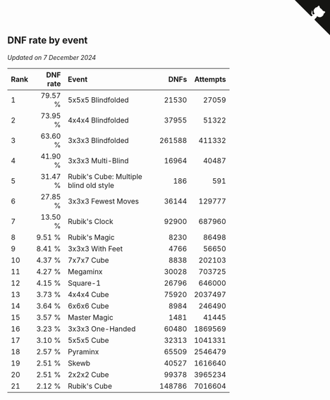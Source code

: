 ## DNF rate by event

*Updated on  7 December 2024*

| Rank | DNF rate | Event | DNFs | Attempts |
| :--- | ---: | :--- | ---: | ---: |
| 1 | 79.57 % | 5x5x5 Blindfolded | 21530 | 27059 |
| 2 | 73.95 % | 4x4x4 Blindfolded | 37955 | 51322 |
| 3 | 63.60 % | 3x3x3 Blindfolded | 261588 | 411332 |
| 4 | 41.90 % | 3x3x3 Multi-Blind | 16964 | 40487 |
| 5 | 31.47 % | Rubik's Cube: Multiple blind old style | 186 | 591 |
| 6 | 27.85 % | 3x3x3 Fewest Moves | 36144 | 129777 |
| 7 | 13.50 % | Rubik's Clock | 92900 | 687960 |
| 8 | 9.51 % | Rubik's Magic | 8230 | 86498 |
| 9 | 8.41 % | 3x3x3 With Feet | 4766 | 56650 |
| 10 | 4.37 % | 7x7x7 Cube | 8838 | 202103 |
| 11 | 4.27 % | Megaminx | 30028 | 703725 |
| 12 | 4.15 % | Square-1 | 26796 | 646000 |
| 13 | 3.73 % | 4x4x4 Cube | 75920 | 2037497 |
| 14 | 3.64 % | 6x6x6 Cube | 8984 | 246490 |
| 15 | 3.57 % | Master Magic | 1481 | 41445 |
| 16 | 3.23 % | 3x3x3 One-Handed | 60480 | 1869569 |
| 17 | 3.10 % | 5x5x5 Cube | 32313 | 1041331 |
| 18 | 2.57 % | Pyraminx | 65509 | 2546479 |
| 19 | 2.51 % | Skewb | 40527 | 1616640 |
| 20 | 2.51 % | 2x2x2 Cube | 99378 | 3965234 |
| 21 | 2.12 % | Rubik's Cube | 148786 | 7016604 |


<a href="https://github.com/JustinTimeCuber/wca_statistics" class="github-corner" aria-label="View source on Github"><svg width="80" height="80" viewBox="0 0 250 250" style="fill:#151513; color:#fff; position: absolute; top: 0; border: 0; right: 0;" aria-hidden="true"><path d="M0,0 L115,115 L130,115 L142,142 L250,250 L250,0 Z"></path><path d="M128.3,109.0 C113.8,99.7 119.0,89.6 119.0,89.6 C122.0,82.7 120.5,78.6 120.5,78.6 C119.2,72.0 123.4,76.3 123.4,76.3 C127.3,80.9 125.5,87.3 125.5,87.3 C122.9,97.6 130.6,101.9 134.4,103.2" fill="currentColor" style="transform-origin: 130px 106px;" class="octo-arm"></path><path d="M115.0,115.0 C114.9,115.1 118.7,116.5 119.8,115.4 L133.7,101.6 C136.9,99.2 139.9,98.4 142.2,98.6 C133.8,88.0 127.5,74.4 143.8,58.0 C148.5,53.4 154.0,51.2 159.7,51.0 C160.3,49.4 163.2,43.6 171.4,40.1 C171.4,40.1 176.1,42.5 178.8,56.2 C183.1,58.6 187.2,61.8 190.9,65.4 C194.5,69.0 197.7,73.2 200.1,77.6 C213.8,80.2 216.3,84.9 216.3,84.9 C212.7,93.1 206.9,96.0 205.4,96.6 C205.1,102.4 203.0,107.8 198.3,112.5 C181.9,128.9 168.3,122.5 157.7,114.1 C157.9,116.9 156.7,120.9 152.7,124.9 L141.0,136.5 C139.8,137.7 141.6,141.9 141.8,141.8 Z" fill="currentColor" class="octo-body"></path></svg></a><style>.github-corner:hover .octo-arm{animation:octocat-wave 560ms ease-in-out}@keyframes octocat-wave{0%,100%{transform:rotate(0)}20%,60%{transform:rotate(-25deg)}40%,80%{transform:rotate(10deg)}}@media (max-width:500px){.github-corner:hover .octo-arm{animation:none}.github-corner .octo-arm{animation:octocat-wave 560ms ease-in-out}}</style>
